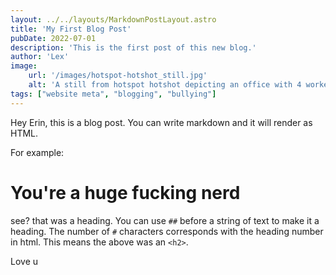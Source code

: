 ```yaml
---
layout: ../../layouts/MarkdownPostLayout.astro
title: 'My First Blog Post'
pubDate: 2022-07-01
description: 'This is the first post of this new blog.'
author: 'Lex'
image:
    url: '/images/hotspot-hotshot_still.jpg'
    alt: 'A still from hotspot hotshot depicting an office with 4 workers at their desks.'
tags: ["website meta", "blogging", "bullying"]
---
```

Hey Erin, this is a blog post. You can write markdown and it will render as HTML.

For example:

# You're a huge fucking nerd

see? that was a heading. You can use `##` before a string of text to make it a heading. The number of `#` characters corresponds with the heading number in html. This means the above was an `<h2>`.

Love u